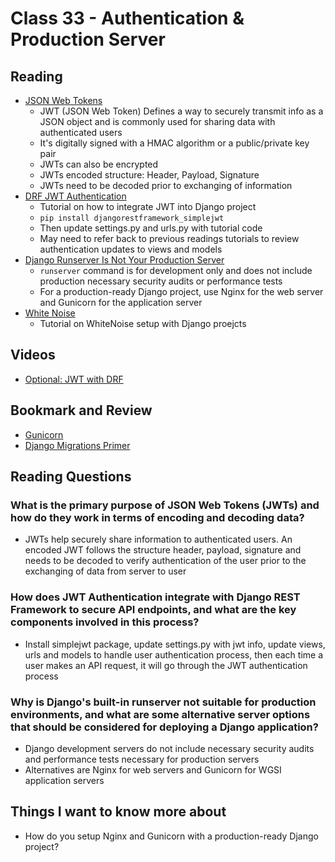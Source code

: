 # Class 33 - Authentication & Production Server

## Reading

- [JSON Web Tokens](https://jwt.io/introduction/)
    - JWT (JSON Web Token) Defines a way to securely transmit info as a JSON object and is commonly used for sharing data with authenticated users
    - It's digitally signed with a HMAC algorithm or a public/private key pair
    - JWTs can also be encrypted 
    - JWTs encoded structure: Header, Payload, Signature
    - JWTs need to be decoded prior to exchanging of information
- [DRF JWT Authentication](https://simpleisbetterthancomplex.com/tutorial/2018/12/19/how-to-use-jwt-authentication-with-django-rest-framework.html)
    - Tutorial on how to integrate JWT into Django project
    - ```pip install djangorestframework_simplejwt```
    - Then update settings.py and urls.py with tutorial code
    - May need to refer back to previous readings tutorials to review authentication updates to views and models
- [Django Runserver Is Not Your Production Server](https://build.vsupalov.com/django-runserver-in-production/)
    - ```runserver``` command is for development only and does not include production necessary security audits or performance tests
    - For a production-ready Django project, use Nginx for the web server and Gunicorn for the application server
- [White Noise](https://whitenoise.readthedocs.io/en/stable/django.html)
    - Tutorial on WhiteNoise setup with Django proejcts
    
## Videos

- [Optional: JWT with DRF](https://www.youtube.com/watch?v=Fhcn2qx-4VQ)

## Bookmark and Review

- [Gunicorn](https://gunicorn.org/)
- [Django Migrations Primer](https://realpython.com/django-migrations-a-primer/)

## Reading Questions

### What is the primary purpose of JSON Web Tokens (JWTs) and how do they work in terms of encoding and decoding data?

- JWTs help securely share information to authenticated users. An encoded JWT follows the structure header, payload, signature and needs to be decoded to verify authentication of the user prior to the exchanging of data from server to user

### How does JWT Authentication integrate with Django REST Framework to secure API endpoints, and what are the key components involved in this process?

- Install simplejwt package, update settings.py with jwt info, update views, urls and models to handle user authentication process, then each time a user makes an API request, it will go through the JWT authentication process

### Why is Django's built-in runserver not suitable for production environments, and what are some alternative server options that should be considered for deploying a Django application?

- Django development servers do not include necessary security audits and performance tests necessary for production servers
- Alternatives are Nginx for web servers and Gunicorn for WGSI application servers

## Things I want to know more about

- How do you setup Nginx and Gunicorn with a production-ready Django project?
